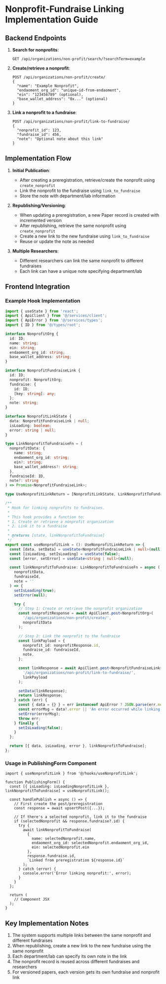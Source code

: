 # Nonprofit-Fundraise Linking Implementation Guide

## Backend Endpoints

1. **Search for nonprofits**:
   ```
   GET /api/organizations/non-profit/search/?searchTerm=example
   ```

2. **Create/retrieve a nonprofit**:
   ```
   POST /api/organizations/non-profit/create/
   {
     "name": "Example Nonprofit",
     "endaoment_org_id": "unique-id-from-endaoment",
     "ein": "123456789" (optional),
     "base_wallet_address": "0x..." (optional)
   }
   ```

3. **Link a nonprofit to a fundraise**:
   ```
   POST /api/organizations/non-profit/link-to-fundraise/
   {
     "nonprofit_id": 123,
     "fundraise_id": 456,
     "note": "Optional note about this link"
   }
   ```

## Implementation Flow

1. **Initial Publication**:
   - After creating a preregistration, retrieve/create the nonprofit using `create_nonprofit`
   - Link the nonprofit to the fundraise using `link_to_fundraise`
   - Store the note with department/lab information

2. **Republishing/Versioning**:
   - When updating a preregistration, a new Paper record is created with incremented version
   - After republishing, retrieve the same nonprofit using `create_nonprofit`
   - Create a new link to the new fundraise using `link_to_fundraise`
   - Reuse or update the note as needed

3. **Multiple Researchers**:
   - Different researchers can link the same nonprofit to different fundraises
   - Each link can have a unique note specifying department/lab

## Frontend Integration

### Example Hook Implementation

```typescript
import { useState } from 'react';
import { ApiClient } from '@/services/client';
import { ApiError } from '@/services/types';
import { ID } from '@/types/root';

interface NonprofitOrg {
  id: ID;
  name: string;
  ein: string;
  endaoment_org_id: string;
  base_wallet_address: string;
}

interface NonprofitFundraiseLink {
  id: ID;
  nonprofit: NonprofitOrg;
  fundraise: {
    id: ID;
    [key: string]: any;
  };
  note: string;
}

interface NonprofitLinkState {
  data: NonprofitFundraiseLink | null;
  isLoading: boolean;
  error: string | null;
}

type LinkNonprofitToFundraiseFn = (
  nonprofitData: {
    name: string;
    endaoment_org_id: string;
    ein?: string;
    base_wallet_address?: string;
  },
  fundraiseId: ID,
  note?: string
) => Promise<NonprofitFundraiseLink>;

type UseNonprofitLinkReturn = [NonprofitLinkState, LinkNonprofitToFundraiseFn];

/**
 * Hook for linking nonprofits to fundraises.
 * 
 * This hook provides a function to:
 * 1. Create or retrieve a nonprofit organization
 * 2. Link it to a fundraise
 * 
 * @returns [state, linkNonprofitToFundraise]
 */
export const useNonprofitLink = (): UseNonprofitLinkReturn => {
  const [data, setData] = useState<NonprofitFundraiseLink | null>(null);
  const [isLoading, setIsLoading] = useState(false);
  const [error, setError] = useState<string | null>(null);

  const linkNonprofitToFundraise: LinkNonprofitToFundraiseFn = async (
    nonprofitData,
    fundraiseId,
    note = ''
  ) => {
    setIsLoading(true);
    setError(null);

    try {
      // Step 1: Create or retrieve the nonprofit organization
      const nonprofitResponse = await ApiClient.post<NonprofitOrg>(
        '/api/organizations/non-profit/create/',
        nonprofitData
      );

      // Step 2: Link the nonprofit to the fundraise
      const linkPayload = {
        nonprofit_id: nonprofitResponse.id,
        fundraise_id: fundraiseId,
        note,
      };

      const linkResponse = await ApiClient.post<NonprofitFundraiseLink>(
        '/api/organizations/non-profit/link-to-fundraise/',
        linkPayload
      );

      setData(linkResponse);
      return linkResponse;
    } catch (err) {
      const { data = {} } = err instanceof ApiError ? JSON.parse(err.message) : {};
      const errorMsg = data?.error || 'An error occurred while linking the nonprofit to the fundraise';
      setError(errorMsg);
      throw err;
    } finally {
      setIsLoading(false);
    }
  };

  return [{ data, isLoading, error }, linkNonprofitToFundraise];
};
```

### Usage in PublishingForm Component

```tsx
import { useNonprofitLink } from '@/hooks/useNonprofitLink';

function PublishingForm() {
  const [{ isLoading: isLoadingNonprofitLink }, linkNonprofitToFundraise] = useNonprofitLink();
  
  const handlePublish = async () => {
    // First create the post/preregistration
    const response = await upsertPost({...});
    
    // If there's a selected nonprofit, link it to the fundraise
    if (selectedNonprofit && response.fundraise?.id) {
      try {
        await linkNonprofitToFundraise(
          {
            name: selectedNonprofit.name,
            endaoment_org_id: selectedNonprofit.endaoment_org_id,
            ein: selectedNonprofit.ein
          },
          response.fundraise.id,
          `Linked from preregistration ${response.id}`
        );
      } catch (error) {
        console.error('Error linking nonprofit:', error);
      }
    }
  };
  
  return (
    // Component JSX
  );
}
```

## Key Implementation Notes

1. The system supports multiple links between the same nonprofit and different fundraises
2. When republishing, create a new link to the new fundraise using the same nonprofit
3. Each department/lab can specify its own note in the link
4. The nonprofit record is reused across different fundraises and researchers
5. For versioned papers, each version gets its own fundraise and nonprofit link